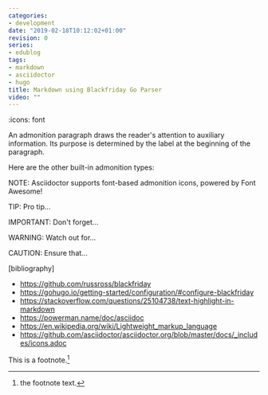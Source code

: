 ```yaml
---
categories:
- development
date: "2019-02-18T10:12:02+01:00"
revision: 0
series:
- edublog
tags:
- markdown
- asciidoctor
- hugo
title: Markdown using Blackfriday Go Parser
video: ""
---
```


:icons: font

An admonition paragraph draws the reader's attention to
auxiliary information.
Its purpose is determined by the label
at the beginning of the paragraph.

Here are the other built-in admonition types:

NOTE: Asciidoctor supports font-based admonition icons, powered by Font Awesome!

TIP: Pro tip...

IMPORTANT: Don't forget...

WARNING: Watch out for...

CAUTION: Ensure that...

[bibliography]

* https://github.com/russross/blackfriday
* https://gohugo.io/getting-started/configuration/#configure-blackfriday
* https://stackoverflow.com/questions/25104738/text-highlight-in-markdown
* https://powerman.name/doc/asciidoc
* https://en.wikipedia.org/wiki/Lightweight_markup_language
* https://github.com/asciidoctor/asciidoctor.org/blob/master/docs/_includes/icons.adoc



This is a footnote.[^1]

[^1]: the footnote text.
